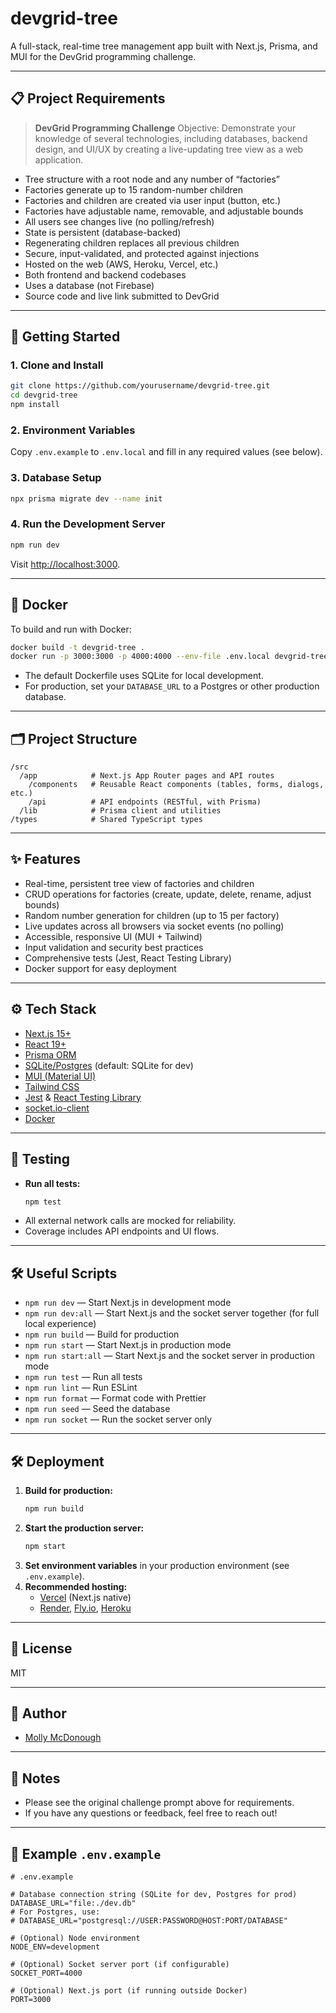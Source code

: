 # devgrid-tree

A full-stack, real-time tree management app built with Next.js, Prisma, and MUI for the DevGrid programming challenge.

---

## 📋 Project Requirements

> **DevGrid Programming Challenge**
> Objective: Demonstrate your knowledge of several technologies, including databases, backend design, and UI/UX by creating a live-updating tree view as a web application.

- Tree structure with a root node and any number of “factories”
- Factories generate up to 15 random-number children
- Factories and children are created via user input (button, etc.)
- Factories have adjustable name, removable, and adjustable bounds
- All users see changes live (no polling/refresh)
- State is persistent (database-backed)
- Regenerating children replaces all previous children
- Secure, input-validated, and protected against injections
- Hosted on the web (AWS, Heroku, Vercel, etc.)
- Both frontend and backend codebases
- Uses a database (not Firebase)
- Source code and live link submitted to DevGrid

---

## 🚀 Getting Started

### 1. **Clone and Install**

```bash
git clone https://github.com/yourusername/devgrid-tree.git
cd devgrid-tree
npm install
```

### 2. **Environment Variables**

Copy `.env.example` to `.env.local` and fill in any required values (see below).

### 3. **Database Setup**

```bash
npx prisma migrate dev --name init
```

### 4. **Run the Development Server**

```bash
npm run dev
```

Visit [http://localhost:3000](http://localhost:3000).

---

## 🐳 Docker

To build and run with Docker:

```bash
docker build -t devgrid-tree .
docker run -p 3000:3000 -p 4000:4000 --env-file .env.local devgrid-tree
```

- The default Dockerfile uses SQLite for local development.
- For production, set your `DATABASE_URL` to a Postgres or other production database.

---

## 🗂️ Project Structure

```
/src
  /app            # Next.js App Router pages and API routes
    /components   # Reusable React components (tables, forms, dialogs, etc.)
    /api          # API endpoints (RESTful, with Prisma)
  /lib            # Prisma client and utilities
/types            # Shared TypeScript types
```

---

## ✨ Features

- Real-time, persistent tree view of factories and children
- CRUD operations for factories (create, update, delete, rename, adjust bounds)
- Random number generation for children (up to 15 per factory)
- Live updates across all browsers via socket events (no polling)
- Accessible, responsive UI (MUI + Tailwind)
- Input validation and security best practices
- Comprehensive tests (Jest, React Testing Library)
- Docker support for easy deployment

---

## ⚙️ Tech Stack

- [Next.js 15+](https://nextjs.org/)
- [React 19+](https://react.dev/)
- [Prisma ORM](https://www.prisma.io/)
- [SQLite/Postgres](https://www.postgresql.org/) (default: SQLite for dev)
- [MUI (Material UI)](https://mui.com/)
- [Tailwind CSS](https://tailwindcss.com/)
- [Jest](https://jestjs.io/) & [React Testing Library](https://testing-library.com/)
- [socket.io-client](https://socket.io/)
- [Docker](https://www.docker.com/)

---

## 🧪 Testing

- **Run all tests:**
  ```bash
  npm test
  ```
- All external network calls are mocked for reliability.
- Coverage includes API endpoints and UI flows.

---

## 🛠️ Useful Scripts

- `npm run dev` — Start Next.js in development mode
- `npm run dev:all` — Start Next.js and the socket server together (for full local experience)
- `npm run build` — Build for production
- `npm run start` — Start Next.js in production mode
- `npm run start:all` — Start Next.js and the socket server in production mode
- `npm run test` — Run all tests
- `npm run lint` — Run ESLint
- `npm run format` — Format code with Prettier
- `npm run seed` — Seed the database
- `npm run socket` — Run the socket server only

---

## 🛠️ Deployment

1. **Build for production:**
   ```bash
   npm run build
   ```
2. **Start the production server:**
   ```bash
   npm start
   ```
3. **Set environment variables** in your production environment (see `.env.example`).
4. **Recommended hosting:**
   - [Vercel](https://vercel.com/) (Next.js native)
   - [Render](https://render.com/), [Fly.io](https://fly.io/), [Heroku](https://heroku.com/)

---

## 📄 License

MIT

---

## 👤 Author

- [Molly McDonough](https://github.com/mollyamcdonough)

---

## 📢 Notes

- Please see the original challenge prompt above for requirements.
- If you have any questions or feedback, feel free to reach out!

---

## 📝 Example `.env.example`

```env
# .env.example

# Database connection string (SQLite for dev, Postgres for prod)
DATABASE_URL="file:./dev.db"
# For Postgres, use:
# DATABASE_URL="postgresql://USER:PASSWORD@HOST:PORT/DATABASE"

# (Optional) Node environment
NODE_ENV=development

# (Optional) Socket server port (if configurable)
SOCKET_PORT=4000

# (Optional) Next.js port (if running outside Docker)
PORT=3000
```
